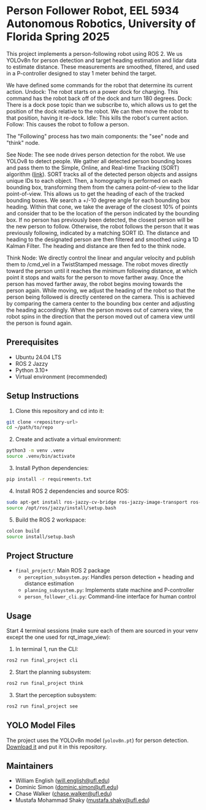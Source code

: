 # Person Follower Robot, EEL 5934 Autonomous Robotics, University of Florida Spring 2025

This project implements a person-following robot using ROS 2. We us YOLOv8n for person detection and target heading estimation and lidar data to estimate distance. These measurements are smoothed, filtered, and used in a P-controller designed to stay 1 meter behind the target.

We have defined some commands for the robot that determine its current action.
Undock: The robot starts on a power dock for charging. This command has the robot
back off of the dock and turn 180 degrees. Dock: There is a dock pose topic than we subscribe to, which allows us to get the position of the dock relative to the robot. We can then move the robot to that position, having it re-dock.
Idle: This kills the robot's current action. 
Follow: This causes the robot to follow a person.

The "Following" process has two main components: the "see" node and "think" node. 

See Node:
The see node drives person detection for the robot. We use YOLOv8 to detect people. We gather all detected person bounding boxes
and pass them to the Simple, Online, and Real-time Tracking (SORT) algorithm ([link](https://github.com/ultralytics/assets/releases/download/v8.3.0/yolov8n.pt)). 
SORT tracks all of the detected person objects and assigns unique IDs to each object. Then, a homography is performed on each 
bounding box, transforming them from the camera point-of-view to the lidar point-of-view. This allows us to get the 
heading of each of the tracked bounding boxes. We search a +/-10 degree angle for each bounding box heading. Within that 
cone, we take the average of the closest 10% of points and consider that to be the location of the person indicated by the bounding box.
If no person has previously been detected, the closest person will be the new person to follow. Otherwise, the robot
follows the person that it was previously following, indicated by a matching SORT ID. The distance and heading to the designated person
are then filtered and smoothed using a 1D Kalman Filter. The heading and distance are then fed to the think node. 

Think Node: 
We directly control the linear and angular velocity and publish them to /cmd_vel in a TwistStamped message. The robot moves directly toward the person
until it reaches the minimum following distance, at which point it stops and waits for the person to move farther away. Once the person has moved farther away,
the robot begins moving towards the person again. While moving, we adjust the heading of the robot so that the person being followed is directly 
centered on the camera. This is achieved by comparing the camera center to the bounding box center and adjusting the heading accordingly. When the 
person moves out of camera view, the robot spins in the direction that the person moved out of camera view until the person is found again.

## Prerequisites
- Ubuntu 24.04 LTS
- ROS 2 Jazzy
- Python 3.10+
- Virtual environment (recommended)

## Setup Instructions

1. Clone this repository and cd into it:
```bash
git clone <repository-url>
cd ~/path/to/repo
```

2. Create and activate a virtual environment:
```bash
python3 -m venv .venv
source .venv/bin/activate
```

3. Install Python dependencies:
```bash
pip install -r requirements.txt
```

4. Install ROS 2 dependencies and source ROS:
```bash
sudo apt-get install ros-jazzy-cv-bridge ros-jazzy-image-transport ros-jazzy-sensor-msgs ros-jazzy-std-msgs ros-jazzy-tf-transformations ros-jazzy-irobot-create-msgs
source /opt/ros/jazzy/install/setup.bash
```

5. Build the ROS 2 workspace:
```bash
colcon build
source install/setup.bash
```

## Project Structure

- `final_project/`: Main ROS 2 package
  - `perception_subsystem.py`: Handles person detection + heading and distance estimation
  - `planning_subsystem.py`: Implements state machine and P-controller
  - `person_follower_cli.py`: Command-line interface for human control

## Usage
Start 4 terminal sessions (make sure each of them are sourced in your venv except the one used for rqt_image_view):

1. In terminal 1, run the CLI:
```bash
ros2 run final_project cli
```

2. Start the planning subsystem:
```bash
ros2 run final_project think
```

3. Start the perception subsystem:
```bash
ros2 run final_project see
```

## YOLO Model Files

The project uses the YOLOv8n model (`yolov8n.pt`) for person detection. [Download it](https://github.com/ultralytics/assets/releases/download/v8.3.0/yolov8n.pt) and put it in this repository.


## Maintainers

- William English (will.english@ufl.edu)
- Dominic Simon (dominic.simon@ufl.edu)
- Chase Walker (chase.walker@ufl.edu)
- Mustafa Mohammad Shaky (mustafa.shaky@ufl.edu)
